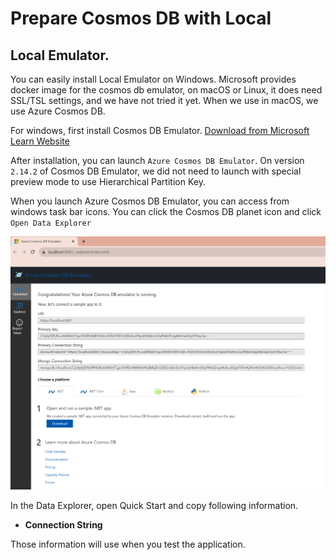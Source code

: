 # Prepare Cosmos DB with Local

## Local Emulator.

You can easily install Local Emulator on Windows. Microsoft provides docker image for the cosmos db emulator, on macOS or Linux, it does need SSL/TSL settings, and we have not tried it yet. When we use in macOS, we use Azure Cosmos DB.

For windows, first install Cosmos DB Emulator.
[Download from Microsoft Learn Website](https://learn.microsoft.com/en-us/azure/cosmos-db/emulator-release-notes)

After installation, you can launch `Azure Cosmos DB Emulator`. On version `2.14.2` of Cosmos DB Emulator, we did not need to launch with special preview mode to use Hierarchical Partition Key.

When you launch Azure Cosmos DB Emulator, you can access from windows task bar icons. You can click the Cosmos DB planet icon and click `Open Data Explorer`

![Data Explorer](../images/test-out-cosmos/image1.png)

In the Data Explorer, open Quick Start and copy following information.

- **Connection String**

Those information will use when you test the application.
